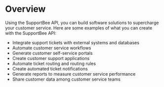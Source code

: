 # Overview

Using the SupportBee API, you can build software solutions to supercharge your
customer service. Here are some examples of what you can create with the
SupportBee API:

- Integrate support tickets with external systems and databases
- Automate customer service workflows
- Generate customer self-service portals
- Create customer support applications
- Automate ticket routing and routing rules
- Create automated ticket notifications
- Generate reports to measure customer service performance
- Share customer data among customer service teams
